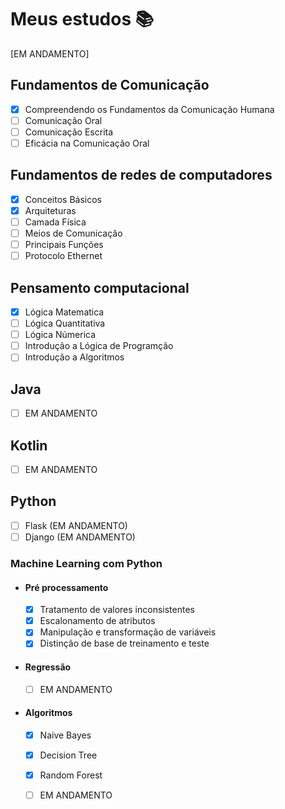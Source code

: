 # **Meus estudos 📚**

[EM ANDAMENTO]

## **Fundamentos de Comunicação**
- [x] Compreendendo os Fundamentos da Comunicação Humana
- [ ] Comunicação Oral
- [ ] Comunicação Escrita
- [ ] Eficácia na Comunicação Oral 

## **Fundamentos de redes de computadores**
- [x] Conceitos Básicos
- [x] Arquiteturas
- [ ] Camada Física 
- [ ] Meios de Comunicação
- [ ] Principais Funções 
- [ ] Protocolo Ethernet

## Pensamento computacional
- [x] Lógica Matematica
- [ ] Lógica Quantitativa
- [ ] Lógica Númerica
- [ ] Introdução a Lógica de Programção
- [ ] Introdução a Algoritmos

## Java
  - [ ] EM ANDAMENTO

## Kotlin
  - [ ] EM ANDAMENTO

## Python
- [ ] Flask (EM ANDAMENTO)
- [ ] Django (EM ANDAMENTO)

### Machine Learning com Python
- #### Pré processamento
    - [x] Tratamento de valores inconsistentes
    - [x] Escalonamento de atributos
    - [x] Manipulação e transformação de variáveis
    - [x] Distinção de base de treinamento e teste

- #### Regressão
    - [ ] EM ANDAMENTO

- #### Algoritmos
    - [x] Naive Bayes
    - [x] Decision Tree
    - [x] Random Forest
    - [ ] EM ANDAMENTO

